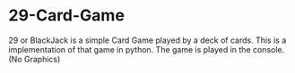 # 29-Card-Game

29 or BlackJack is a simple Card Game played by a deck of cards.
This is a implementation of that game in python.
The game is played in the console. (No Graphics)
